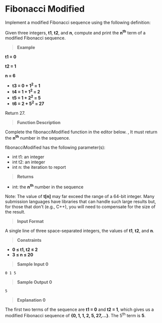 # Fibonacci Modified
Implement a modified Fibonacci sequence using the following definition:

Given three integers, **t1**, **t2**, and **n**, compute and print 
the **n<sup>th</sup>** term of a modified Fibonacci sequence.


> **Example**

**t1 = 0**

**t2 = 1**

**n = 6**
- **t3 = 0 + 1<sup>2</sup> = 1**
- **t4 = 1 + 1<sup>2</sup> = 2**
- **t5 = 1 + 2<sup>2</sup> = 5**
- **t6 = 2 + 5<sup>2</sup> = 27**


Return 27.

>**Function Description**

Complete the fibonacciModified function in the editor below. ,
It must return the **n<sup>th</sup>** number in the sequence.

fibonacciModified has the following parameter(s):

- int t1: an integer
- int t2: an integer
- int n: the iteration to report

>**Returns**

- int: the **n<sup>th</sup>** number in the sequence
  
Note: The value of **t[n]** may far exceed the range of a 64-bit 
integer. Many submission languages have libraries that can handle such large results but, for those that don't (e.g., C++), you will need to compensate for the size of the result.

>**Input Format**

A single line of three space-separated integers, the values of 
**t1**, **t2**, and **n**.



> **Constraints**

- **0 &le; t1, t2 &le; 2**
- **3 &le; n &le; 20**

> **Sample Input 0**
```
0 1 5
```

> **Sample Output 0**
```
5
```

> **Explanation 0**

The first two terms of the sequence 
are **t1 = 0** and **t2 = 1**, which gives us a modified 
Fibonacci sequence of **{0, 1, 1, 2, 5, 27,...}**. 
The 5<sup>th</sup> term is **5**.